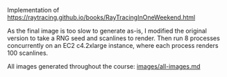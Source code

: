 Implementation of https://raytracing.github.io/books/RayTracingInOneWeekend.html

As the final image is too slow to generate as-is, I modified the original version to take a RNG seed and scanlines to render. Then run 8 processes concurrently on an EC2 c4.2xlarge instance, where each process renders 100 scanlines.

All images generated throughout the course: [images/all-images.md](images/all-images.md)